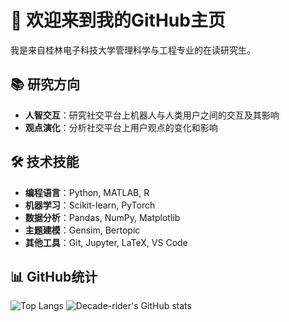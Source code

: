 <!--
 * @Author: Decade-rider 1161949421@qq.com
 * @Date: 2025-07-11 14:51:24
 * @LastEditors: Decade-rider 1161949421@qq.com
 * @LastEditTime: 2025-07-18 14:12:14
 * @FilePath: \Decade-rider\Decade-rider\README.md
 * @Description: 
 * 
 * Copyright (c) 2025 by 潘崇林, All Rights Reserved. 
-->
# 👋 欢迎来到我的GitHub主页

我是来自桂林电子科技大学管理科学与工程专业的在读研究生。

## 📚 研究方向

- **人智交互**：研究社交平台上机器人与人类用户之间的交互及其影响
- **观点演化**：分析社交平台上用户观点的变化和影响

## 🛠️ 技术技能

- **编程语言**：Python, MATLAB, R
- **机器学习**：Scikit-learn, PyTorch
- **数据分析**：Pandas, NumPy, Matplotlib
- **主题建模**：Gensim, Bertopic
- **其他工具**：Git, Jupyter, LaTeX, VS Code

## 📊 GitHub统计

![Top Langs](https://github-readme-stats.vercel.app/api/top-langs/?username=Decade-rider&hide=Roff,Perl,shell&layout=donut)
![Decade-rider's GitHub stats](https://github-readme-stats.vercel.app/api?username=Decade-rider&show_icons=true)
